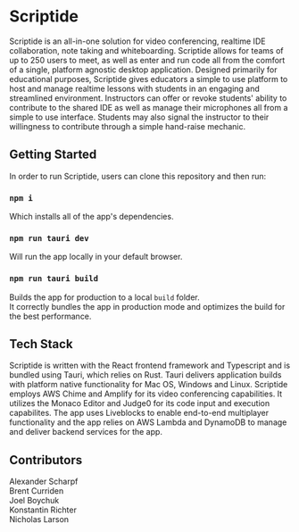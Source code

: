 # Scriptide

Scriptide is an all-in-one solution for video conferencing, realtime IDE collaboration, note taking and whiteboarding. Scriptide allows for teams of up to 250 users to meet, as well as enter and run code all from the comfort of a single, platform agnostic desktop application. Designed primarily for educational purposes, Scriptide gives educators a simple to use platform to host and manage realtime lessons with students in an engaging and streamlined environment. Instructors can offer or revoke students' ability to contribute to the shared IDE as well as manage their microphones all from a simple to use interface. Students may also signal the instructor to their willingness to contribute through a simple hand-raise mechanic.

## Getting Started

In order to run Scriptide, users can clone this repository and then run:

### `npm i`

Which installs all of the app's dependencies.

### `npm run tauri dev`

Will run the app locally in your default browser.

### `npm run tauri build`

Builds the app for production to a local `build` folder.\
It correctly bundles the app in production mode and optimizes the build for the best performance.

## Tech Stack

Scriptide is written with the React frontend framework and Typescript and is bundled using Tauri, which relies on Rust. Tauri delivers application builds with platform native functionality for Mac OS, Windows and Linux. Scriptide employs AWS Chime and Amplify for its video conferencing capabilities. It utilizes the Monaco Editor and Judge0 for its code input and execution capabilites. The app uses Liveblocks to enable end-to-end multiplayer functionality and the app relies on AWS Lambda and DynamoDB to manage and deliver backend services for the app.

## Contributors

Alexander Scharpf \
Brent Curriden \
Joel Boychuk \
Konstantin Richter \
Nicholas Larson
